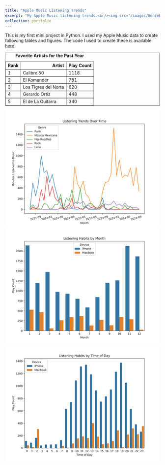 ```yaml
---
title: "Apple Music Listening Trends"
excerpt: "My Apple Music listening trends.<br/><img src='/images/GenreByMonth.png'>"
collection: portfolio
---
```


This is my first mini project in Python. I used my Apple Music data to create following tables and figures. The code I used to create these is available <a href="https://github.com/ryanpapale/AppleMusic">here</a>.

<table border="1" class="dataframe">
 <caption> <strong>Favorite Artists for the Past Year</strong></caption>
  <thead>
    <tr style="text-align: right;">
      <th>Rank</th>
      <th>Artist</th>
      <th>Play Count</th>
    </tr>
  </thead>
  <tbody>
    <tr>
      <td>1</td>
      <td>Calibre 50</td>
      <td>1118</td>
    </tr>
    <tr>
      <td>2</td>
      <td>El Komander</td>
      <td>781</td>
    </tr>
    <tr>
      <td>3</td>
      <td>Los Tigres del Norte</td>
      <td>620</td>
    </tr>
    <tr>
      <td>4</td>
      <td>Gerardo Ortiz</td>
      <td>448</td>
    </tr>
    <tr>
      <td>5</td>
      <td>El de La Guitarra</td>
      <td>340</td>
    </tr>
  </tbody>
</table>


<img src='/images/GenreByMonth.png'>

<img src='/images/DeviceMonthPlot.png'>

<img src='/images/DeviceHourPlot.png'>

